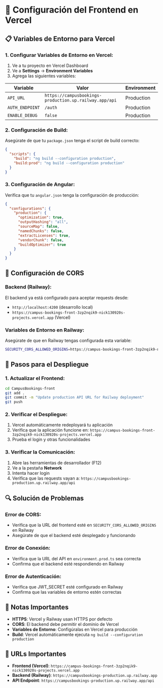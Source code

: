 # 🚀 Configuración del Frontend en Vercel

## 📋 Variables de Entorno para Vercel

### **1. Configurar Variables de Entorno en Vercel:**

1. Ve a tu proyecto en Vercel Dashboard
2. Ve a **Settings** → **Environment Variables**
3. Agrega las siguientes variables:

| Variable | Valor | Environment |
|----------|-------|-------------|
| `API_URL` | `https://campusbookings-production.up.railway.app/api` | Production |
| `AUTH_ENDPOINT` | `/auth` | Production |
| `ENABLE_DEBUG` | `false` | Production |

### **2. Configuración de Build:**

Asegúrate de que tu `package.json` tenga el script de build correcto:

```json
{
  "scripts": {
    "build": "ng build --configuration production",
    "build:prod": "ng build --configuration production"
  }
}
```

### **3. Configuración de Angular:**

Verifica que tu `angular.json` tenga la configuración de producción:

```json
{
  "configurations": {
    "production": {
      "optimization": true,
      "outputHashing": "all",
      "sourceMap": false,
      "namedChunks": false,
      "extractLicenses": true,
      "vendorChunk": false,
      "buildOptimizer": true
    }
  }
}
```

## 🔧 Configuración de CORS

### **Backend (Railway):**

El backend ya está configurado para aceptar requests desde:
- `http://localhost:4200` (desarrollo local)
- `https://campus-bookings-front-3zp2nqik9-nick130920s-projects.vercel.app` (Vercel)

### **Variables de Entorno en Railway:**

Asegúrate de que en Railway tengas configurada esta variable:

```bash
SECURITY_CORS_ALLOWED_ORIGINS=https://campus-bookings-front-3zp2nqik9-nick130920s-projects.vercel.app,http://localhost:4200
```

## 🚀 Pasos para el Despliegue

### **1. Actualizar el Frontend:**

```bash
cd CampusBookings-front
git add .
git commit -m "Update production API URL for Railway deployment"
git push
```

### **2. Verificar el Despliegue:**

1. Vercel automáticamente redeployará tu aplicación
2. Verifica que la aplicación funcione en: `https://campus-bookings-front-3zp2nqik9-nick130920s-projects.vercel.app`
3. Prueba el login y otras funcionalidades

### **3. Verificar la Comunicación:**

1. Abre las herramientas de desarrollador (F12)
2. Ve a la pestaña **Network**
3. Intenta hacer login
4. Verifica que las requests vayan a: `https://campusbookings-production.up.railway.app/api`

## 🔍 Solución de Problemas

### **Error de CORS:**
- Verifica que la URL del frontend esté en `SECURITY_CORS_ALLOWED_ORIGINS` en Railway
- Asegúrate de que el backend esté desplegado y funcionando

### **Error de Conexión:**
- Verifica que la URL del API en `environment.prod.ts` sea correcta
- Confirma que el backend esté respondiendo en Railway

### **Error de Autenticación:**
- Verifica que JWT_SECRET esté configurado en Railway
- Confirma que las variables de entorno estén correctas

## 📝 Notas Importantes

- **HTTPS**: Vercel y Railway usan HTTPS por defecto
- **CORS**: El backend debe permitir el dominio de Vercel
- **Variables de Entorno**: Configúralas en Vercel para producción
- **Build**: Vercel automáticamente ejecuta `ng build --configuration production`

## 🔗 URLs Importantes

- **Frontend (Vercel)**: `https://campus-bookings-front-3zp2nqik9-nick130920s-projects.vercel.app`
- **Backend (Railway)**: `https://campusbookings-production.up.railway.app`
- **API Endpoint**: `https://campusbookings-production.up.railway.app/api` 